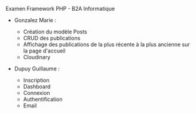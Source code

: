 Examen Framework PHP - B2A Informatique

- Gonzalez Marie :
  - Création du modèle Posts
  - CRUD des publications
  - Affichage des publications de la plus récente à la plus ancienne sur la page d'accueil
  - Cloudinary


- Dupuy Guillaume :
  - Inscription
  - Dashboard
  - Connexion
  - Authentification
  - Email

